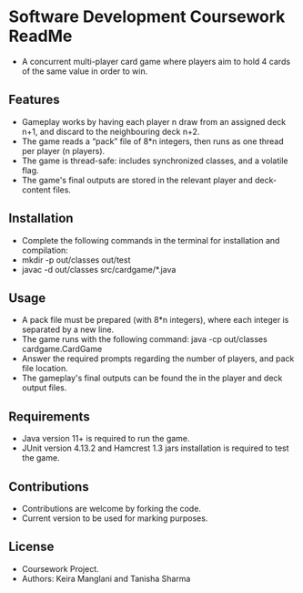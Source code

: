 # Software Development Coursework ReadMe
- A concurrent multi-player card game where players aim to hold 4 cards of the same value in order to win. 

## Features
- Gameplay works by having each player n draw from an assigned deck n+1, and discard to the neighbouring deck n+2.
- The game reads a “pack” file of 8*n integers, then runs as one thread per player (n players).
- The game is thread-safe: includes synchronized classes, and a volatile flag.
- The game's final outputs are stored in the relevant player and deck-content files.

## Installation
- Complete the following commands in the terminal for installation and compilation:
- mkdir -p out/classes out/test
- javac -d out/classes src/cardgame/*.java

## Usage
- A pack file must be prepared (with 8*n integers), where each integer is separated by a new line.
- The game runs with the following command: java -cp out/classes cardgame.CardGame
- Answer the required prompts regarding the number of players, and pack file location.
- The gameplay's final outputs can be found the in the player and deck output files.

## Requirements
- Java version 11+ is required to run the game.
- JUnit version 4.13.2 and Hamcrest 1.3 jars installation is required to test the game.

## Contributions
- Contributions are welcome by forking the code.
- Current version to be used for marking purposes.

## License
- Coursework Project.
- Authors: Keira Manglani and Tanisha Sharma